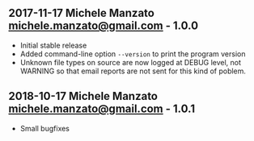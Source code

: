 ## 2017-11-17 Michele Manzato <michele.manzato@gmail.com> - 1.0.0

* Initial stable release
* Added command-line option `--version` to print the program version
* Unknown file types on source are now logged at DEBUG level, not WARNING
  so that email reports are not sent for this kind of poblem.

## 2018-10-17 Michele Manzato <michele.manzato@gmail.com> - 1.0.1

* Small bugfixes
